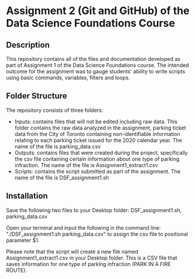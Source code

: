 # Assignment 2 (Git and GitHub) of the Data Science Foundations Course

## Description
This repository contains all of the files and documentation developed as part of Assignment 1 of the Data Science Foundations course.
The intended outcome for the assignment was to gauge students' ability to write scripts using basic commands, variables, filters and loops.

## Folder Structure
The repository consists of three folders:
- Inputs: contains files that will not be edited including raw data. This folder contains the raw data analyzed in the assignment, parking ticket data from the City of Toronto containing non-identifiable information relating to each parking ticket issued for the 2020 calendar year. The name of the file is parking_data.csv
- Outputs: contains files that were created during the project, specifically the csv file containing certain information about one type of parking infraction. The name of the file is Assignment1_extract1.csv
- Scripts: contains the script submitted as part of the assignment. The name of the file is DSF_assignment1.sh

## Installation
Save the following two files to your Desktop folder: DSF_assignment1.sh, parking_data.csv

Open your terminal and input the following in the command line: "./DSF_assignment1.sh parking_data.csv" to assign the csv file to positional parameter $1. 

Please note that the script will create a new file named Assignment1_extract1.csv in your Desktop folder. This is a CSV file that saves information for one type of parking infraction (PARK IN A FIRE ROUTE).
